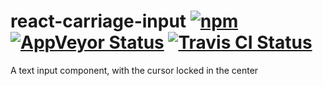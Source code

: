 # react-carriage-input [![npm](https://img.shields.io/npm/v/react-carriage-input.svg?maxAge=2592000)](https://www.npmjs.com/package/react-carriage-input) [![AppVeyor Status](https://ci.appveyor.com/api/projects/status/github/jokeyrhyme/react-carriage-input-js?branch=master&svg=true)](https://ci.appveyor.com/project/jokeyrhyme/react-carriage-input-js) [![Travis CI Status](https://travis-ci.org/jokeyrhyme/react-carriage-input.js.svg?branch=master)](https://travis-ci.org/jokeyrhyme/react-carriage-input.js)

A text input component, with the cursor locked in the center
